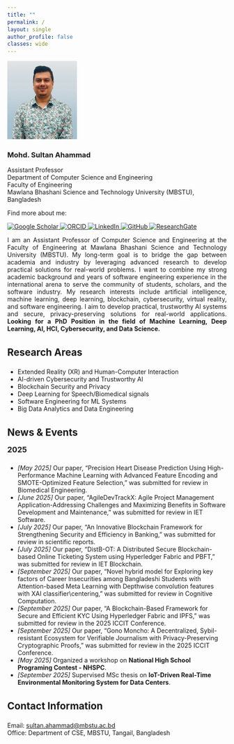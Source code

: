 ```yaml
---
title: ""
permalink: /
layout: single
author_profile: false
classes: wide
---
```


<!-- ======================= HERO SECTION ======================= -->
<div class="hero-container">

  <!-- Left: Profile image -->
  <div>
    <img src="/assets/img/profile.png" alt="Profile photo"
         style="width:160px; height:180px; object-fit:cover;">
  </div>

  <!-- Middle: Name, title, affiliation -->
  <div style="min-width:250px;">
    <h3>Mohd. Sultan Ahammad</h3>
    <p>
      Assistant Professor<br>
      Department of Computer Science and Engineering<br>
      Faculty of Engineering<br>
      Mawlana Bhashani Science and Technology University (MBSTU), Bangladesh
    </p>
  </div>

  <!-- Right: Social links -->
  <div class="hero-social">
    <p>Find more about me:</p>
    <div class="hero-icons">
         <a href="https://scholar.google.com/citations?user=qM-KYTkAAAAJ&hl=en" title="Google Scholar">
        <img src="https://cdn.jsdelivr.net/gh/simple-icons/simple-icons/icons/googlescholar.svg" width="28" alt="Google Scholar"/>
      </a>
      <a href="https://orcid.org/0000-0003-1376-220X" title="ORCID">
        <img src="https://cdn.jsdelivr.net/gh/simple-icons/simple-icons/icons/orcid.svg" width="28" alt="ORCID"/>
      </a>
      <a href="https://www.linkedin.com/in/sultan-ahammad-08ba5b66/" title="LinkedIn">
        <img src="https://cdn.jsdelivr.net/gh/simple-icons/simple-icons/icons/linkedin.svg" width="28" alt="LinkedIn"/>
      </a>
      <a href="https://github.com/sultanahammad" title="GitHub">
        <img src="https://cdn.jsdelivr.net/gh/simple-icons/simple-icons/icons/github.svg" width="28" alt="GitHub"/>
      </a>
        <a href="https://www.researchgate.net/profile/Mohd-Sultan-Ahammad-2?ev=hdr_xprf" title="ResearchGate">
        <img src="https://cdn.jsdelivr.net/gh/simple-icons/simple-icons/icons/researchgate.svg" width="28" alt="ResearchGate"/>
      </a>
    </div>
  </div>
</div>



<!-- ======================= ABOUT SECTION ======================= -->
<section style="max-width:850px; margin:0 auto; text-align:justify;">
  <p>
    I am an Assistant Professor of Computer Science and Engineering at the Faculty of Engineering at Mawlana Bhashani Science and Technology University (MBSTU). My long-term goal is to bridge the gap between academia and industry by leveraging advanced research to develop practical solutions for real-world problems.  I want to combine my strong academic background and years of software engineering experience in the international arena to serve the community of students, scholars, and the software industry. My research interests include artificial intelligence, machine learning, deep learning, blockchain, cybersecurity, virtual reality, and software engineering. I aim to develop practical, trustworthy AI systems and secure, privacy-preserving solutions for real-world applications. <strong> Looking for a PhD Position in the field of Machine Learning, Deep Learning, AI, HCI, Cybersecurity, and Data Science. </strong>
  </p>
</section>

<!-- ======================= RESEARCH AREAS ======================= -->
<section style="max-width:850px; margin:2rem auto; text-align:left;">
  <h3 style="font-size:1.4rem;">Research Areas</h3>
  <ul>
    <li>Extended Reality (XR) and Human-Computer Interaction</li>
    <li>AI-driven Cybersecurity and Trustworthy AI</li>
    <li>Blockchain Security and Privacy</li>
    <li>Deep Learning for Speech/Biomedical signals</li>
    <li>Software Engineering for ML Systems</li>
    <li>Big Data Analytics and Data Engineering</li>
  </ul>
</section>

<!-- ======================= NEWS SECTION ======================= -->
<section style="max-width:850px; margin:2rem auto; text-align:left;">
  <h3 style="font-size:1.4rem; margin-bottom:0.5rem;">News & Events</h3>

  <h4 style="font-size:1.1rem; margin-top:1rem;">2025</h4>
  <ul>
    <li><em>[May 2025]</em> Our paper, “Precision Heart Disease Prediction Using High-Performance Machine Learning with Advanced Feature Encoding and SMOTE-Optimized Feature Selection,” was submitted for review in Biomedical Engineering.</li>
    <li><em>[June 2025]</em> Our paper, “AgileDevTrackX: Agile Project Management Application-Addressing Challenges and Maximizing Benefits in Software Development and Maintenance,” was submitted for review in IET Software.</li>
    <li><em>[July 2025]</em> Our paper, “An Innovative Blockchain Framework for Strengthening Security and Efficiency in Banking,” was submitted for review in scientific reports.</li>
    <li><em>[July 2025]</em> Our paper, “DistB-OT: A Distributed Secure Blockchain-based Online Ticketing System using Hyperledger Fabric and PBFT,” was submitted for review in IET Blockchain.</li>
    <li><em>[September 2025]</em> Our paper, “Novel hybrid model for Exploring key factors of Career Insecurities among Bangladeshi Students with Attention-based Meta Learning with Depthwise convolution features with XAI classifier\centering,” was submitted for review in Cognitive Computation.</li>
    <li><em>[September 2025]</em> Our paper, “A Blockchain-Based Framework for Secure and Efficient KYC Using Hyperledger Fabric and IPFS,” was submitted for review in the 2025 ICCIT Conference.</li>
    <li><em>[September 2025]</em> Our paper, “Gono Moncho: A Decentralized, Sybil-resistant Ecosystem for Verifiable Journalism with Privacy-Preserving Cryptographic Proofs,” was submitted for review in the 2025 ICCIT Conference.</li>
    <li><em>[May 2025]</em> Organized a workshop on <strong>National High School Programing Contest - NHSPC</strong>.</li>
    <li><em>[September 2025]</em> Supervised MSc thesis on <strong>IoT-Driven Real-Time Environmental Monitoring System for Data Centers</strong>.</li>
</ul>
</section>

<!-- ======================= CONTACT SECTION ======================= -->
<section style="max-width:850px; margin:2rem auto; text-align:left;">
  <h3 style="font-size:1.4rem;">Contact Information</h3>
  <ul style="list-style:none; padding:0;">
    <li>Email: <a href="mailto:sultan.ahammad@mbstu.ac.bd">sultan.ahammad@mbstu.ac.bd</a></li>
    <li>Office: Department of CSE, MBSTU, Tangail, Bangladesh</li>
  </ul>
</section>



